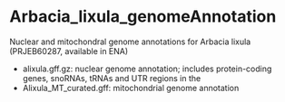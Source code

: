# Arbacia_lixula_genomeAnnotation

Nuclear and mitochondral genome annotations for Arbacia lixula (PRJEB60287, available in ENA)

- alixula.gff.gz: nuclear genome annotation; includes protein-coding genes, snoRNAs, tRNAs and UTR regions in the 
- Alixula_MT_curated.gff: mitochondrial genome annotation
